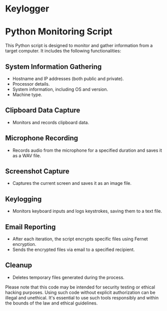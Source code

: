 # Keylogger

# Python Monitoring Script

This Python script is designed to monitor and gather information from a target computer. It includes the following functionalities:

## System Information Gathering
- Hostname and IP addresses (both public and private).
- Processor details.
- System information, including OS and version.
- Machine type.

## Clipboard Data Capture
- Monitors and records clipboard data.

## Microphone Recording
- Records audio from the microphone for a specified duration and saves it as a WAV file.

## Screenshot Capture
- Captures the current screen and saves it as an image file.

## Keylogging
- Monitors keyboard inputs and logs keystrokes, saving them to a text file.

## Email Reporting
- After each iteration, the script encrypts specific files using Fernet encryption.
- Sends the encrypted files via email to a specified recipient.

## Cleanup
- Deletes temporary files generated during the process.

Please note that this code may be intended for security testing or ethical hacking purposes. Using such code without explicit authorization can be illegal and unethical. It's essential to use such tools responsibly and within the bounds of the law and ethical guidelines.
